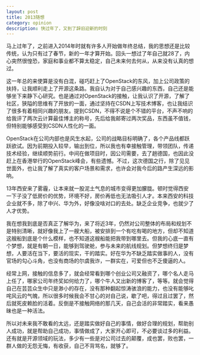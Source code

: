 ```yaml
---
layout: post
title: 2013随想
category: opinion
description: 快过年了，又到了辞旧迎新的时刻
---
```


马上过年了，之前进入2014年时就有许多人开始做年终总结，我的思想还是比较传统，认为只有过了春节，新的一年才算开始。回头一想过了年自己就28了，内心突然很惶恐，家庭和事业都不算太稳定，自己未来何去何从，从来没有认真的想过。

这一年总的来使算是没有白混，碰巧赶上了OpenStack的东风，加上公司政策的扶持，让我顺利走上了开源这条路。我自认为对于自己感兴趣的东西，自己还是能够坐下来静下心研究。也是通过对OpenStack的接触，让我认识了开源，了解了社区，狭隘的思维有了开放的一面，通过坚持在CSDN上写技术博客，也让我结识了很多有着相同兴趣的朋友。提到CSDN，不得不说是个不错的平台，不声不响的给我评了两次云计算最佳博主的称号，先后给我邮寄过两次奖品，东西虽不值钱，但特别能够感受到CSDN人性化的一面。

OpenStack在公司内部也是风生水起，公司的战略目标明确了，各个产品线都跃跃欲试。因为前期投入较早，输出到位，所以我也有幸接触管理，带领团队，传递技术经验，继续顺势前行。中间在做项目时，因公司需要，去了趟德国，也因此没赶上在香港举行的OpenStack峰会，有些遗憾。不过，这次德国之行，除了见见世面外，也让我了解了真实的客户场景和需求，也许会对我今后的路产生深远的影响。

13年西安来了雾霾，让本来就一股泥土气息的城市变得更加朦胧。顿时觉得西安一下子没了低房价的优势，环境不好，房价再低也无法吸引人才。本来西安的科技企业就不多，除了中兴、华为外，好像没啥对口的去处。缺乏企业竞争，也就少了人才优势。

我在想我到底是否真正了解华为，来了将近3年，仍然对公司整体的布局和规划不是特别清晰，就好像我上了一艘大船，被安排到一个有吃有喝的地方，但却不知道这艘船到底是个什么模样，也不知道这艘船能把我带到哪里去。但我的心底一直有个梦想，就是有朝一日，能够到驾驶舱，参与未来的航线规划。但梦想终归是梦想，人要活在当下，要活的现实，干的踏实。好在华为不缺乏踏实做事的人，没有官场的勾心斗角，也没有商场的尔虞我诈，一群实在，可爱但也不乏傻逼的人。

经常上网，接触的信息多了，就会经常看到哪个创业公司又融资了，哪个名人走马上任了，哪家公司年终奖如何给力了，哪个牛人又出新的博客了，等等。就会觉得自己在芸芸众生中只是渺小的存在，没有那种翻起惊涛骇浪的能力，也没有能够叱咤风云的气魄，所以很多时候我会不甘心的对自己说，歇了吧，得过且过罢了，然后就死皮赖脸的活着。反倒是不接触网络的那几天，自己会活的非常踏实，看来愚昧也是一种活法。

所以对未来我不敢看的太远，还是踏实做好自己的事情，做好合理的规划，帮助别人成功，就是帮助自己成功，事情做成了，大家开心即可，不必要谈过多的利益。还有就是开源领域的玩法，多少有一些是对公司过去的颠覆，成也罢，败也罢，一群人做的无怨无悔，有收获，自己不背骂名，就够了。